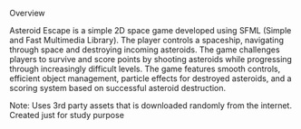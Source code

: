 Overview

Asteroid Escape is a simple 2D space game developed using SFML (Simple and Fast Multimedia Library). The player controls a spaceship, navigating through space and destroying incoming asteroids. The game challenges players to survive and score points by shooting asteroids while progressing through increasingly difficult levels. The game features smooth controls, efficient object management, particle effects for destroyed asteroids, and a scoring system based on successful asteroid destruction.

Note: Uses 3rd party assets that is downloaded randomly from the internet. Created just for study purpose
